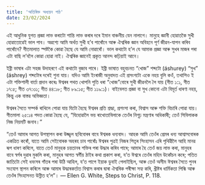 ```yaml
---
title: 'অতিৰিক্ত অধ্যয়ন পাঠ'
date: 23/02/2024
---
```


এই আধুনিক যুগত প্ৰজ্ঞা লাভ কৰাটো শান্তি লাভ কৰাৰ দৰে ইমান বাঞ্চনীয় যেন নালাগে। মানুহে জ্ঞানী হোৱাতকৈ সুখী হোৱাতোৱেই ভাল পাব। অৱশ্যে আমি অৰ্থত সুখী হ’ব পাৰোঁনে আৰু ঐশ্বৰিক জ্ঞান অবিহনে পূৰ্ণ জীৱন-যাপন কৰিব পাৰোঁনে? গীতমালাত স্পষ্টকৈ কোৱা হৈছে যে আমি নোৱাৰোঁ। ভাল কথাটো হ’ল যে আমাক প্ৰজ্ঞা আৰু সুখৰ মাজৰ পৰা এটা বাছি ল’বলৈ কোৱা হোৱা নাই। ঐশ্বৰিক জ্ঞানেই প্ৰকৃত আনন্দ কঢ়িয়াই আনে।

ইব্ৰী ভাষাৰ এটা সহজ উদাহৰণে এই কথাটো বুজাব পাৰে। ইব্ৰী ভাষাত বহুবচনত “খোজ” শব্দটো (áshurey) “সুখ” (áshrey) শব্দটোৰ দৰেই শুনা যায়। যদিও আমি ইংৰাজী অনুবাদত এই প্ৰসংগটো একে নহয় বুলি কওঁ, তথাপিও ই এটা শক্তিশালী বাৰ্তা প্ৰদান কৰেঃ ঈশ্বৰৰ পথত খোপনি পুতি ধৰা “খোজ”বোৰে সুখী জীৱনলৈ লৈ যায় (গীত ১:১, গীত ১৭:৫; গীত ৩৭:৩১; গীত ৪৪:১৮; গীত ৮৯:১৫; গীত ১১৯:১)। বাইবেলত প্ৰজ্ঞা বা সুখ কোনো এটা বিমূৰ্ত ধাৰণা নহয়, কিন্তু এক বাস্তৱ অভিজ্ঞতা।

ঈশ্বৰৰ সৈতে সম্পৰ্ক ৰাখিলে পোৱা যায় যিটো হৈছে ঈশ্বৰৰ প্ৰতি শ্ৰদ্ধা, প্ৰশংসা কৰা, বিশ্বাস আৰু শক্তি বিচাৰি পোৱা যায়। গীতমালা ২৫:১৪ পদত কোৱা হৈছে যে, “যিহোৱালৈ ভয় ৰাখোতাবিলাকে তেওঁৰ নিগূঢ় মন্ত্ৰণাৰ অধিকাৰী; তেওঁ সিবিলাকক নিজ নিয়মটি জনাব।”

“তেওঁ আমাৰ আগত উপস্থাপন কৰা উজ্জ্বল ছবিবোৰৰ বাবে ঈশ্বৰক ধন্যবাদ। আহক আমি তেওঁৰ প্ৰেমৰ ধন্য আশ্বাসবোৰক একত্ৰিত কৰোঁ, যাতে আমি সেইবোৰক অহৰহ চাব পাৰোঁঃ ঈশ্বৰৰ পুত্ৰই নিজৰ পিতৃৰ সিংহাসন এৰি পৃথিৱীলৈ আহি মানৱ ৰূপ ধাৰণ কৰিলে, যাতে তেওঁ মানুহক চয়তানৰ শক্তিৰ পৰা উদ্ধাৰ কৰিব পাৰে; আমাৰ হৈ তেওঁ জয় লাভ কৰা, মানুহৰ বাবে স্বৰ্গৰ দুৱাৰ মুকলি কৰা, মানুহৰ আগত স্বৰ্গীয় ঠাইৰ কথা প্ৰকাশ কৰা, য’ত ঈশ্বৰে তেওঁৰ মহিম উকোঁচন কৰে; পতিত জাতিটো সেই ধবংসৰ গাঁতৰ পৰা উঠি আহিল, য’ত পাপে ইয়াক ডুবাই পেলাইছিল, আৰু তেওঁ অসীম ঈশ্বৰৰ সৈতে পুনৰ সংযোগ স্থাপন কৰিলে আৰু আমাৰ উদ্ধাৰকৰ্তাত বিশ্বাস কৰাৰ দ্বাৰা ঐশ্বৰিক পৰীক্ষা সহ্য কৰি, খ্ৰীষ্টৰ ধাৰ্মিকতা পিন্ধি আৰু তেওঁৰ সিংহাসনত উন্নীত হ’ল”। — Ellen G. White, Steps to Christ, P. 118.